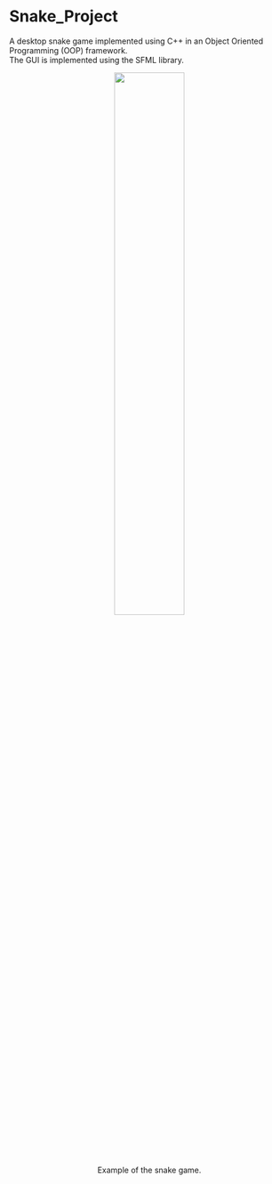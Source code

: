 # Snake_Project
A desktop snake game implemented using C++ in an Object Oriented Programming (OOP) framework. <br />
The GUI is implemented using the SFML library.
<p align="center">
  <img src=".game.jpg" width="50%">   
</p>
<p align="center">Example of the snake game.</p>

